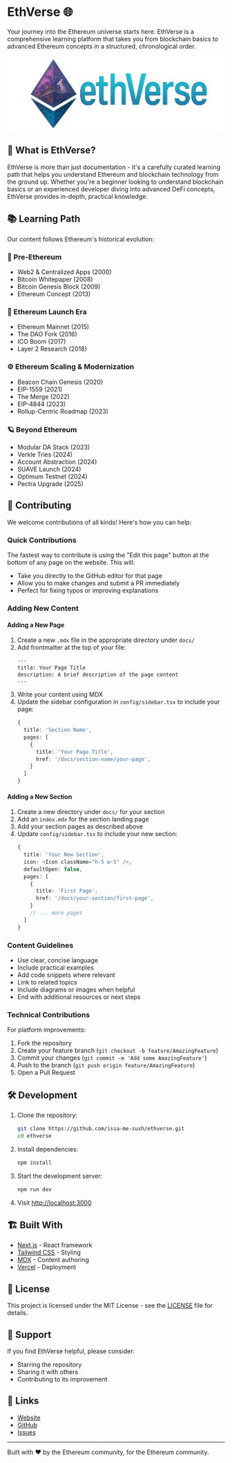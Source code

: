 # EthVerse 🌐

Your journey into the Ethereum universe starts here. EthVerse is a comprehensive learning platform that takes you from blockchain basics to advanced Ethereum concepts in a structured, chronological order.

![EthVerse Banner](/public/logowtextsm.png)

## 🚀 What is EthVerse?

EthVerse is more than just documentation - it's a carefully curated learning path that helps you understand Ethereum and blockchain technology from the ground up. Whether you're a beginner looking to understand blockchain basics or an experienced developer diving into advanced DeFi concepts, EthVerse provides in-depth, practical knowledge.

## 📚 Learning Path

Our content follows Ethereum's historical evolution:

### 🧱 Pre-Ethereum
- Web2 & Centralized Apps (2000)
- Bitcoin Whitepaper (2008)
- Bitcoin Genesis Block (2009)
- Ethereum Concept (2013)

### 🚀 Ethereum Launch Era
- Ethereum Mainnet (2015)
- The DAO Fork (2016)
- ICO Boom (2017)
- Layer 2 Research (2018)

### ⚙️ Ethereum Scaling & Modernization
- Beacon Chain Genesis (2020)
- EIP-1559 (2021)
- The Merge (2022)
- EIP-4844 (2023)
- Rollup-Centric Roadmap (2023)

### 🪐 Beyond Ethereum
- Modular DA Stack (2023)
- Verkle Tries (2024)
- Account Abstraction (2024)
- SUAVE Launch (2024)
- Optimum Testnet (2024)
- Pectra Upgrade (2025)

## 🤝 Contributing

We welcome contributions of all kinds! Here's how you can help:

### Quick Contributions
The fastest way to contribute is using the "Edit this page" button at the bottom of any page on the website. This will:
- Take you directly to the GitHub editor for that page
- Allow you to make changes and submit a PR immediately
- Perfect for fixing typos or improving explanations

### Adding New Content

#### Adding a New Page
1. Create a new `.mdx` file in the appropriate directory under `docs/`
2. Add frontmatter at the top of your file:
   ```mdx
   ---
   title: Your Page Title
   description: A brief description of the page content
   ---
   ```
3. Write your content using MDX
4. Update the sidebar configuration in `config/sidebar.tsx` to include your page:
   ```typescript
   {
     title: 'Section Name',
     pages: [
       {
         title: 'Your Page Title',
         href: '/docs/section-name/your-page',
       }
     ]
   }
   ```

#### Adding a New Section
1. Create a new directory under `docs/` for your section
2. Add an `index.mdx` for the section landing page
3. Add your section pages as described above
4. Update `config/sidebar.tsx` to include your new section:
   ```typescript
   {
     title: 'Your New Section',
     icon: <Icon className="h-5 w-5" />,
     defaultOpen: false,
     pages: [
       {
         title: 'First Page',
         href: '/docs/your-section/first-page',
       }
       // ... more pages
     ]
   }
   ```

### Content Guidelines
- Use clear, concise language
- Include practical examples
- Add code snippets where relevant
- Link to related topics
- Include diagrams or images when helpful
- End with additional resources or next steps

### Technical Contributions
For platform improvements:
1. Fork the repository
2. Create your feature branch (`git checkout -b feature/AmazingFeature`)
3. Commit your changes (`git commit -m 'Add some AmazingFeature'`)
4. Push to the branch (`git push origin feature/AmazingFeature`)
5. Open a Pull Request

## 🛠 Development

1. Clone the repository:
   ```bash
   git clone https://github.com/issa-me-sush/ethverse.git
   cd ethverse
   ```

2. Install dependencies:
   ```bash
   npm install
   ```

3. Start the development server:
   ```bash
   npm run dev
   ```

4. Visit [http://localhost:3000](http://localhost:3000)

## 🏗 Built With

- [Next.js](https://nextjs.org/) - React framework
- [Tailwind CSS](https://tailwindcss.com/) - Styling
- [MDX](https://mdxjs.com/) - Content authoring
- [Vercel](https://vercel.com/) - Deployment

## 📝 License

This project is licensed under the MIT License - see the [LICENSE](LICENSE) file for details.

## 🌟 Support

If you find EthVerse helpful, please consider:
- Starring the repository
- Sharing it with others
- Contributing to its improvement

## 🔗 Links

- [Website](https://ethverse.org)
- [GitHub](https://github.com/issa-me-sush/ethverse)
- [Issues](https://github.com/issa-me-sush/ethverse/issues)

---

Built with ❤️ by the Ethereum community, for the Ethereum community.
